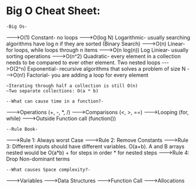 # Big O Cheat Sheet:

    -Big Os-
--->O(1) Constant- no loops
--->O(log N) Logarithmic- usually searching algorithms have log n if they are sorted (Binary Search)
--->O(n) Linear- for loops, while loops through n items
--->O(n log(n)) Log Liniear- usually sorting operations
--->O(n^2) Quadratic- every element in a collection needs to be compared to ever other element. Two
    nested loops
--->O(2^n) Exponential- recursive algorithms that solves a problem of size N
--->O(n!) Factorial- you are adding a loop for every element

    ~Iterating through half a collection is still O(n)
    ~Two separate collections: O(a * b)
    
    --What can cause time in a function?-
--->Operations (+, -, *, /)
--->Comparisons (<, >, ==)
--->Looping (for, while)
--->Outside Function call (function())
    
    --Rule Book-
--->Rule 1: Always worst Case
--->Rule 2: Remove Constants
--->Rule 3: Different inputs should have different variables. O(a+b). A and B arrays nested would be
    O(a*b)
        + for steps in order
        * for nested steps
--->Rule 4: Drop Non-dominant terms
    
    --What causes Space complexity?-
--->Variables
--->Data Structures
--->Function Call
--->Allocations